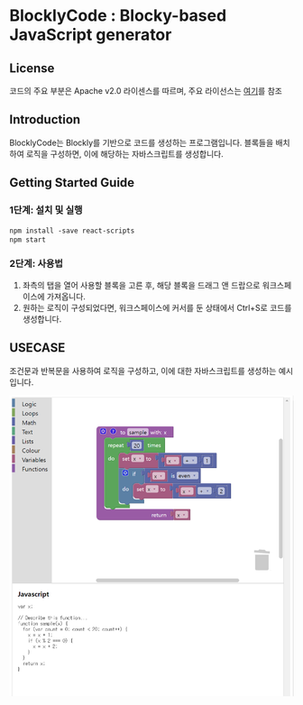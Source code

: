 # BlocklyCode : Blocky-based JavaScript generator

## License
코드의 주요 부분은 Apache v2.0 라이센스를 따르며, 주요 라이선스는 [여기](LICENSE)를 참조

## Introduction
BlocklyCode는 Blockly를 기반으로 코드를 생성하는 프로그램입니다. 블록들을 배치하여 로직을 구성하면, 이에 해당하는 자바스크립트를 생성합니다.

## Getting Started Guide

### 1단계: 설치 및 실행
    npm install -save react-scripts
    npm start

### 2단계: 사용법
1. 좌측의 탭을 열어 사용할 블록을 고른 후, 해당 블록을 드래그 앤 드랍으로 워크스페이스에 가져옵니다.
2. 원하는 로직이 구성되었다면, 워크스페이스에 커서를 둔 상태에서 Ctrl+S로 코드를 생성합니다.

## USECASE
조건문과 반복문을 사용하여 로직을 구성하고, 이에 대한 자바스크립트를 생성하는 예시입니다.

![샘플 이미지](/public/sample.png)
